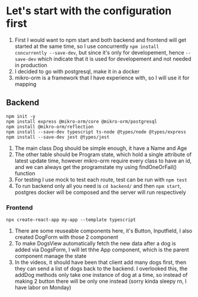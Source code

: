 # Let's start with the configuration first #
1. First I would want to npm start and both backend and frontend will get started at the same time, so I use concurrently ```npm install concurrently --save-dev```, but since it's only for developement, hence ```--save-dev``` which indicate that it is used for developement and not needed in production
2. I decided to go with postgresql, make it in a docker
3. mikro-orm is a framework that I have experience with, so I will use it for mapping


## Backend ##
```
npm init -y
npm install express @mikro-orm/core @mikro-orm/postgresql
npm install @mikro-orm/reflection
npm install --save-dev typescript ts-node @types/node @types/express
npm install --save-dev jest @types/jest
```
1. The main class Dog should be simple enough, it have a Name and Age
2. The other table should be Program state, which hold a single attribute of latest update time, however mikro-orm require every class to have an id, and we can always get the programstate my using findOneOrFail() function
3. For testing I use mock to test each route, test can be run with ```npm test```
4. To run backend only all you need is ```cd backend/``` and then ```npm start```, postgres docker will be composed and the server will run respectively

### Frontend ###
```
npx create-react-app my-app --template typescript
```

1. There are some reuseable components here, it's Button, Inputfield, I also created DogForm with those 2 component
2. To make DogsView automatically fetch the new data after a dog is added via DogsForm, I will let thhe App component, which is the parent component manage the state
3. In the videos, it should have been that client add many dogs first, then they can send a list of dogs back to the backend. I overlooked this, the addDog methods only take one instance of dog at a time, so instead of making 2 button there will be only one instead (sorry kinda sleepy rn, I have labor on Monday)
